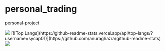 # personal_trading
personal-project

<img src="https://capsule-render.vercel.app/api?type=waving&color=BDBDC8&height=150&section=header" />
[![Top Langs](https://github-readme-stats.vercel.app/api/top-langs/?username=sycap01)](https://github.com/anuraghazra/github-readme-stats)




<img src="https://capsule-render.vercel.app/api?type=waving&color=BDBDC8&height=150&section=footer" />
